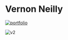 
# Vernon Neilly

[![portfolio](https://img.shields.io/badge/%F0%9F%93%93-My%20Portfolio-blueviolet)](https://neilly.dev)

![v2](https://i.gyazo.com/7cab0ff163b8f7caad2254e726a7babc.png)
